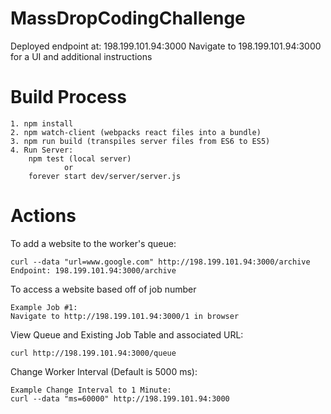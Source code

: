 # MassDropCodingChallenge

Deployed endpoint at: 198.199.101.94:3000
Navigate to 198.199.101.94:3000 for a UI and additional instructions

# Build Process

    1. npm install
    2. npm watch-client (webpacks react files into a bundle)
    3. npm run build (transpiles server files from ES6 to ES5)
    4. Run Server:
        npm test (local server)
                or
        forever start dev/server/server.js 

# Actions

To add a website to the worker's queue:

    curl --data "url=www.google.com" http://198.199.101.94:3000/archive
    Endpoint: 198.199.101.94:3000/archive

To access a website based off of job number

    Example Job #1:
    Navigate to http://198.199.101.94:3000/1 in browser

View Queue and Existing Job Table and associated URL: 

    curl http://198.199.101.94:3000/queue

Change Worker Interval (Default is 5000 ms):

    Example Change Interval to 1 Minute:
    curl --data "ms=60000" http://198.199.101.94:3000
